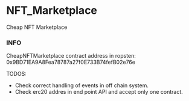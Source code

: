 # NFT_Marketplace
Cheap NFT Marketplace 

### INFO
CheapNFTMarketplace contract address in ropsten: 0x9BD71EA9A8Fea78787a27f0E733B74fefB02e76e

TODOS:
 - Check correct handling of events in off chain system.
 - Check erc20 addres in end point API and accept only one contract.

